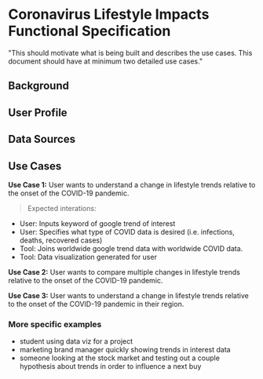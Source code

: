 # Coronavirus Lifestyle Impacts Functional Specification

"This should motivate what is being built and describes the use cases. This document should have at minimum two detailed use cases."

## Background

## User Profile

## Data Sources

## Use Cases

**Use Case 1:** User wants to understand a change in lifestyle trends relative to the onset of the COVID-19 pandemic.

> Expected interations:
* User: Inputs keyword of google trend of interest
* User: Specifies what type of COVID data is desired (i.e. infections, deaths, recovered cases)
* Tool: Joins worldwide google trend data with worldwide COVID data.
* Tool: Data visualization generated for user

**Use Case 2:** User wants to compare multiple changes in lifestyle trends relative to the onset of the COVID-19 pandemic.

**Use Case 3:** User wants to understand a change in lifestyle trends relative to the onset of the COVID-19 pandemic in their region.


### More specific examples
* student using data viz for a project
* marketing brand manager quickly showing trends in interest data
* someone looking at the stock market and testing out a couple hypothesis about trends in order to influence a next buy

